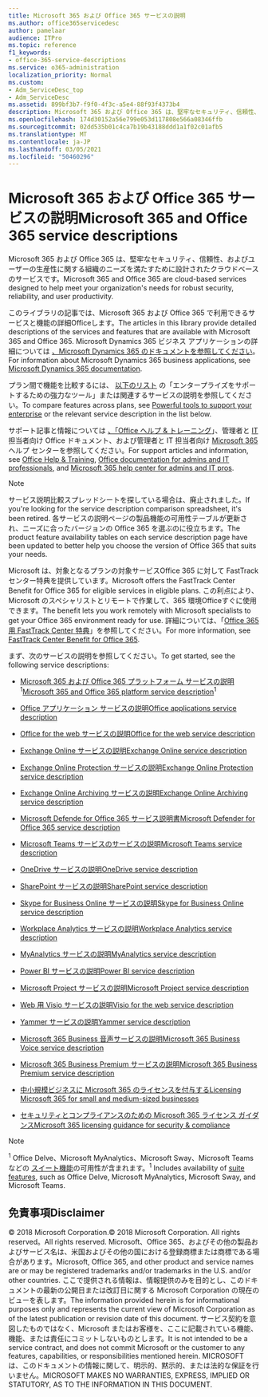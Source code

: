 ```yaml
---
title: Microsoft 365 および Office 365 サービスの説明
ms.author: office365servicedesc
author: pamelaar
audience: ITPro
ms.topic: reference
f1_keywords:
- office-365-service-descriptions
ms.service: o365-administration
localization_priority: Normal
ms.custom:
- Adm_ServiceDesc_top
- Adm_ServiceDesc
ms.assetid: 899bf3b7-f9f0-4f3c-a5e4-88f93f4373b4
description: Microsoft 365 および Office 365 は、堅牢なセキュリティ、信頼性、およびユーザーの生産性に関する組織のニーズを満たすために設計されたクラウドベースのサービスです。
ms.openlocfilehash: 174d30152a56e799e053d117808e566a08346ffb
ms.sourcegitcommit: 02dd535b01c4ca7b19b43188ddd1a1f02c01afb5
ms.translationtype: MT
ms.contentlocale: ja-JP
ms.lasthandoff: 03/05/2021
ms.locfileid: "50460296"
---
```

# <a name="microsoft-365-and-office-365-service-descriptions"></a><span data-ttu-id="22dfd-103">Microsoft 365 および Office 365 サービスの説明</span><span class="sxs-lookup"><span data-stu-id="22dfd-103">Microsoft 365 and Office 365 service descriptions</span></span> 

<span data-ttu-id="22dfd-104">Microsoft 365 および Office 365 は、堅牢なセキュリティ、信頼性、およびユーザーの生産性に関する組織のニーズを満たすために設計されたクラウドベースのサービスです。</span><span class="sxs-lookup"><span data-stu-id="22dfd-104">Microsoft 365 and Office 365 are cloud-based services designed to help meet your organization's needs for robust security, reliability, and user productivity.</span></span> 
  
<span data-ttu-id="22dfd-105">このライブラリの記事では、Microsoft 365 および Office 365 で利用できるサービスと機能の詳細Officeします。</span><span class="sxs-lookup"><span data-stu-id="22dfd-105">The articles in this library provide detailed descriptions of the services and features that are available with Microsoft 365 and Office 365.</span></span> <span data-ttu-id="22dfd-106">Microsoft Dynamics 365 ビジネス アプリケーションの詳細については [、Microsoft Dynamics 365 のドキュメントを参照してください](https://docs.microsoft.com/dynamics365/)。</span><span class="sxs-lookup"><span data-stu-id="22dfd-106">For information about Microsoft Dynamics 365 business applications, see [Microsoft Dynamics 365 documentation](https://docs.microsoft.com/dynamics365/).</span></span>

<span data-ttu-id="22dfd-107">プラン間で機能を比較するには、 [以下のリスト](https://go.microsoft.com/fwlink/?LinkID=799177&amp;clcid=0x409) の「エンタープライズをサポートするための強力なツール」または関連するサービスの説明を参照してください。</span><span class="sxs-lookup"><span data-stu-id="22dfd-107">To compare features across plans, see [Powerful tools to support your enterprise](https://go.microsoft.com/fwlink/?LinkID=799177&amp;clcid=0x409) or the relevant service description in the list below.</span></span> 
  
<span data-ttu-id="22dfd-108">サポート記事と情報については [、「Office ヘルプ & トレーニング](https://support.office.com/)」、管理者と [IT](https://docs.microsoft.com/office/)担当者向け Office ドキュメント、および管理者と IT 担当者向け [Microsoft 365](https://docs.microsoft.com/microsoft-365/)ヘルプ センターを参照してください。</span><span class="sxs-lookup"><span data-stu-id="22dfd-108">For support articles and information, see [Office Help & Training](https://support.office.com/), [Office documentation for admins and IT professionals](https://docs.microsoft.com/office/), and [Microsoft 365 help center for admins and IT pros](https://docs.microsoft.com/microsoft-365/).</span></span>
  
> [!NOTE]
> <span data-ttu-id="22dfd-109">サービス説明比較スプレッドシートを探している場合は、廃止されました。</span><span class="sxs-lookup"><span data-stu-id="22dfd-109">If you're looking for the service description comparison spreadsheet, it's been retired.</span></span> <span data-ttu-id="22dfd-110">各サービスの説明ページの製品機能の可用性テーブルが更新され、ニーズに合ったバージョンの Office 365 を選ぶのに役立ちます。</span><span class="sxs-lookup"><span data-stu-id="22dfd-110">The product feature availability tables on each service description page have been updated to better help you choose the version of Office 365 that suits your needs.</span></span> 
  
<span data-ttu-id="22dfd-111">Microsoft は、対象となるプランの対象サービスOffice 365 に対して FastTrack センター特典を提供しています。</span><span class="sxs-lookup"><span data-stu-id="22dfd-111">Microsoft offers the FastTrack Center Benefit for Office 365 for eligible services in eligible plans.</span></span> <span data-ttu-id="22dfd-112">この利点により、Microsoft のスペシャリストとリモートで作業して、365 環境Officeすぐに使用できます。</span><span class="sxs-lookup"><span data-stu-id="22dfd-112">The benefit lets you work remotely with Microsoft specialists to get your Office 365 environment ready for use.</span></span> <span data-ttu-id="22dfd-113">詳細については、「[Office 365 用 FastTrack Center 特典](https://docs.microsoft.com/fasttrack/O365-fasttrack-benefit-for-office-365)」を参照してください。</span><span class="sxs-lookup"><span data-stu-id="22dfd-113">For more information, see [FastTrack Center Benefit for Office 365](https://docs.microsoft.com/fasttrack/O365-fasttrack-benefit-for-office-365).</span></span>
  
<span data-ttu-id="22dfd-114">まず、次のサービスの説明を参照してください。</span><span class="sxs-lookup"><span data-stu-id="22dfd-114">To get started, see the following service descriptions:</span></span>
  
- <span data-ttu-id="22dfd-115">[Microsoft 365 および Office 365 プラットフォーム サービスの説明](office-365-platform-service-description/office-365-platform-service-description.md)<sup>1</sup></span><span class="sxs-lookup"><span data-stu-id="22dfd-115">[Microsoft 365 and Office 365 platform service description](office-365-platform-service-description/office-365-platform-service-description.md)<sup>1</sup></span></span>

- [<span data-ttu-id="22dfd-116">Office アプリケーション サービスの説明</span><span class="sxs-lookup"><span data-stu-id="22dfd-116">Office applications service description</span></span>](office-applications-service-description/office-applications-service-description.md)

- [<span data-ttu-id="22dfd-117">Office for the web サービスの説明</span><span class="sxs-lookup"><span data-stu-id="22dfd-117">Office for the web service description</span></span>](office-online-service-description/office-online-service-description.md)

- [<span data-ttu-id="22dfd-118">Exchange Online サービスの説明</span><span class="sxs-lookup"><span data-stu-id="22dfd-118">Exchange Online service description</span></span>](exchange-online-service-description/exchange-online-service-description.md)

- [<span data-ttu-id="22dfd-119">Exchange Online Protection サービスの説明</span><span class="sxs-lookup"><span data-stu-id="22dfd-119">Exchange Online Protection service description</span></span>](exchange-online-protection-service-description/exchange-online-protection-service-description.md)

- [<span data-ttu-id="22dfd-120">Exchange Online Archiving サービスの説明</span><span class="sxs-lookup"><span data-stu-id="22dfd-120">Exchange Online Archiving service description</span></span>](exchange-online-archiving-service-description/exchange-online-archiving-service-description.md)

- [<span data-ttu-id="22dfd-121">Microsoft Defende for Office 365 サービス説明書</span><span class="sxs-lookup"><span data-stu-id="22dfd-121">Microsoft Defender for Office 365 service description</span></span>](office-365-advanced-threat-protection-service-description.md)

- [<span data-ttu-id="22dfd-122">Microsoft Teams サービスのサービスの説明</span><span class="sxs-lookup"><span data-stu-id="22dfd-122">Microsoft Teams service description</span></span>](teams-service-description.md)

- [<span data-ttu-id="22dfd-123">OneDrive サービスの説明</span><span class="sxs-lookup"><span data-stu-id="22dfd-123">OneDrive service description</span></span>](onedrive-for-business-service-description.md)

- [<span data-ttu-id="22dfd-124">SharePoint サービスの説明</span><span class="sxs-lookup"><span data-stu-id="22dfd-124">SharePoint service description</span></span>](sharepoint-online-service-description/sharepoint-online-service-description.md)

- [<span data-ttu-id="22dfd-125">Skype for Business Online サービスの説明</span><span class="sxs-lookup"><span data-stu-id="22dfd-125">Skype for Business Online service description</span></span>](skype-for-business-online-service-description/skype-for-business-online-service-description.md)

- [<span data-ttu-id="22dfd-126">Workplace Analytics サービスの説明</span><span class="sxs-lookup"><span data-stu-id="22dfd-126">Workplace Analytics service description</span></span>](workplace-analytics-service-description.md)

- [<span data-ttu-id="22dfd-127">MyAnalytics サービスの説明</span><span class="sxs-lookup"><span data-stu-id="22dfd-127">MyAnalytics service description</span></span>](mya-service-description.md)

- [<span data-ttu-id="22dfd-128">Power BI サービスの説明</span><span class="sxs-lookup"><span data-stu-id="22dfd-128">Power BI service description</span></span>](power-bi-service-description.md)

- [<span data-ttu-id="22dfd-129">Microsoft Project サービスの説明</span><span class="sxs-lookup"><span data-stu-id="22dfd-129">Microsoft Project service description</span></span>](project-online-service-description/project-online-service-description.md)

- [<span data-ttu-id="22dfd-130">Web 用 Visio サービスの説明</span><span class="sxs-lookup"><span data-stu-id="22dfd-130">Visio for the web service description</span></span>](visio-online-service-description/visio-online-service-description.md)

- [<span data-ttu-id="22dfd-131">Yammer サービスの説明</span><span class="sxs-lookup"><span data-stu-id="22dfd-131">Yammer service description</span></span>](yammer-service-description/yammer-service-description.md)

- [<span data-ttu-id="22dfd-132">Microsoft 365 Business 音声サービスの説明</span><span class="sxs-lookup"><span data-stu-id="22dfd-132">Microsoft 365 Business Voice service description</span></span>](microsoft-365-business-voice-service-description.md)

- [<span data-ttu-id="22dfd-133">Microsoft 365 Business Premium サービスの説明</span><span class="sxs-lookup"><span data-stu-id="22dfd-133">Microsoft 365 Business Premium service description</span></span>](microsoft-365-service-descriptions/microsoft-365-business-service-description.md)

- [<span data-ttu-id="22dfd-134">中小規模ビジネスに Microsoft 365 のライセンスを付与する</span><span class="sxs-lookup"><span data-stu-id="22dfd-134">Licensing Microsoft 365 for small and medium-sized businesses</span></span>](microsoft-365-service-descriptions/licensing-microsoft-365-in-smb.md)

- [<span data-ttu-id="22dfd-135">セキュリティとコンプライアンスのための Microsoft 365 ライセンス ガイダンス</span><span class="sxs-lookup"><span data-stu-id="22dfd-135">Microsoft 365 licensing guidance for security & compliance</span></span>](microsoft-365-service-descriptions/microsoft-365-tenantlevel-services-licensing-guidance/microsoft-365-security-compliance-licensing-guidance.md)


> [!NOTE]
> <span data-ttu-id="22dfd-136"><sup>1</sup> Office Delve、Microsoft MyAnalytics、Microsoft Sway、Microsoft Teams などの [スイート機能](https://docs.microsoft.com/office365/servicedescriptions/office-365-platform-service-description/office-365-suite-features)の可用性が含まれます。</span><span class="sxs-lookup"><span data-stu-id="22dfd-136"><sup>1</sup> Includes availability of [suite features](https://docs.microsoft.com/office365/servicedescriptions/office-365-platform-service-description/office-365-suite-features), such as Office Delve, Microsoft MyAnalytics, Microsoft Sway, and Microsoft Teams.</span></span>
  
## <a name="disclaimer"></a><span data-ttu-id="22dfd-137">免責事項</span><span class="sxs-lookup"><span data-stu-id="22dfd-137">Disclaimer</span></span>

<span data-ttu-id="22dfd-138">&copy; 2018 Microsoft Corporation.</span><span class="sxs-lookup"><span data-stu-id="22dfd-138">&copy; 2018 Microsoft Corporation.</span></span> <span data-ttu-id="22dfd-139">All rights reserved。</span><span class="sxs-lookup"><span data-stu-id="22dfd-139">All rights reserved.</span></span> <span data-ttu-id="22dfd-140">Microsoft、Office 365、およびその他の製品およびサービス名は、米国およびその他の国における登録商標または商標である場合があります。</span><span class="sxs-lookup"><span data-stu-id="22dfd-140">Microsoft, Office 365, and other product and service names are or may be registered trademarks and/or trademarks in the U.S. and/or other countries.</span></span> <span data-ttu-id="22dfd-141">ここで提供される情報は、情報提供のみを目的とし、このドキュメントの最新の公開日または改訂日に関する Microsoft Corporation の現在のビューを表します。</span><span class="sxs-lookup"><span data-stu-id="22dfd-141">The information provided herein is for informational purposes only and represents the current view of Microsoft Corporation as of the latest publication or revision date of this document.</span></span> <span data-ttu-id="22dfd-142">サービス契約を意図したものではなく、Microsoft またはお客様を、ここに記載されている機能、機能、または責任にコミットしないものとします。</span><span class="sxs-lookup"><span data-stu-id="22dfd-142">It is not intended to be a service contract, and does not commit Microsoft or the customer to any features, capabilities, or responsibilities mentioned herein.</span></span> <span data-ttu-id="22dfd-143">MICROSOFT は、このドキュメントの情報に関して、明示的、黙示的、または法的な保証を行いません。</span><span class="sxs-lookup"><span data-stu-id="22dfd-143">MICROSOFT MAKES NO WARRANTIES, EXPRESS, IMPLIED OR STATUTORY, AS TO THE INFORMATION IN THIS DOCUMENT.</span></span>
 